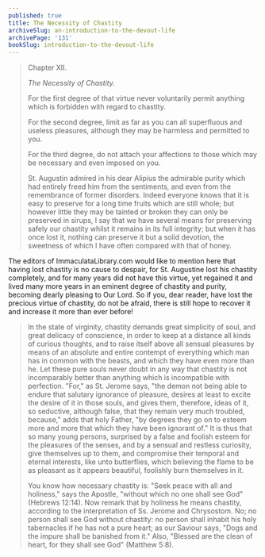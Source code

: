 ```yaml
---
published: true
title: The Necessity of Chastity
archiveSlug: an-introduction-to-the-devout-life
archivePage: '131'
bookSlug: introduction-to-the-devout-life
---
```


> Chapter XII.
>
> *The Necessity of Chastity.*
>
> For the first degree of that virtue never voluntarily permit anything which is forbidden with regard to chastity.
>
> For the second degree, limit as far as you can all superfluous and useless pleasures, although they may be harmless and permitted to you.
>
> For the third degree, do not attach your affections to those which may be necessary and even imposed on you.
>
> St. Augustin admired in his dear Alipius the admirable purity which had entirely freed him from the sentiments, and even from the remembrance of former disorders. Indeed everyone knows that it is easy to preserve for a long time fruits which are still whole; but however little they may be tainted or broken they can only be preserved in sirups, I say that we have several means for preserving safely our chastity whilst it remains in its full integrity; but when it has once lost it, nothing can preserve it but a solid devotion, the sweetness of which I have often compared with that of honey.

The editors of ImmaculataLibrary.com would like to mention here that having lost chastity is no cause to despair, for St. Augustine lost his chastity completely, and for many years did not have this virtue, yet regained it and lived many more years in an eminent degree of chastity and purity, becoming dearly pleasing to Our Lord. So if you, dear reader, have lost the precious virtue of chastity, do not be afraid, there is still hope to recover it and increase it more than ever before!

> In the state of virginity, chastity demands great simplicity of soul, and great delicacy of conscience, in order to keep at a distance all kinds of curious thoughts, and to raise itself above all sensual pleasures by means of an absolute and entire contempt of everything which man has in common with the beasts, and which they have even more than he. Let these pure souls never doubt in any way that chastity is not incomparably better than anything which is incompatible with perfection. "For," as St. Jerome says, "the demon not being able to endure that salutary ignorance of pleasure, desires at least to excite the desire of it in those souls, and gives them, therefore, ideas of it, so seductive, although false, that they remain very much troubled, because," adds that holy Father, "by degrees they go on to esteem more and more that which they have been ignorant of." It is thus that so many young persons, surprised by a false and foolish esteem for the pleasures of the senses, and by a sensual and restless curiosity, give themselves up to them, and compromise their temporal and eternal interests, like unto butterflies, which believing the flame to be as pleasant as it appears beautiful, foolishly burn themselves in it.
>
> You know how necessary chastity is: "Seek peace with all and holiness," says the Apostle, "without which no one shall see God" (Hebrews 12:14). Now remark that by holiness he means chastity, according to the interpretation of Ss. Jerome and Chrysostom. No; no person shall see God without chastity: no person shall inhabit his holy tabernacles if he has not a pure heart; as our Saviour says, "Dogs and the impure shall be banished from it." Also, "Blessed are the clean of heart, for they shall see God" (Matthew 5:8).
